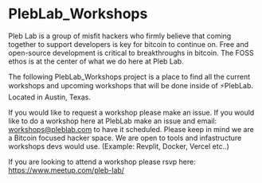 # PlebLab_Workshops

Pleb Lab is a group of misfit hackers who firmly believe that coming together to support developers is key for bitcoin to continue on. Free and open-source development is critical to breakthroughs in bitcoin. The FOSS ethos is at the center of what we do here at Pleb Lab.

The following PlebLab_Workshops project is a place to find all the current workshops and upcoming workshops that will be done inside of ⚡️PlebLab. Located in Austin, Texas. 

If you would like to request a workshop please make an issue.
If you would like to do a workshop here at PlebLab make an issue and email: workshops@pleblab.com to have it scheduled. Please keep in mind we are a Bitcoin focused hacker space. We are open to tools and infastructure workshops devs would use. (Example: Revplit, Docker, Vercel etc..)

If you are looking to attend a workshop please rsvp here: https://www.meetup.com/pleb-lab/
